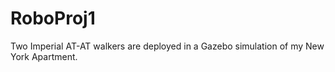 # RoboProj1
Two Imperial AT-AT walkers are deployed in a Gazebo simulation of my New York Apartment.
